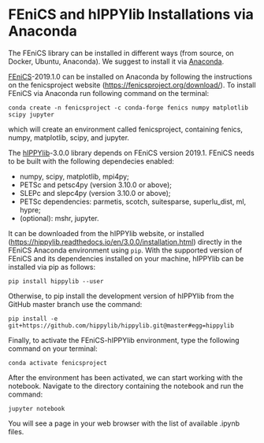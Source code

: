 # FEniCS and hIPPYlib Installations via Anaconda


The FEniCS library can be installed in different ways (from source, on Docker, Ubuntu, Anaconda). We suggest to install it via [Anaconda](https://docs.anaconda.com/anaconda/install/index.html). 

[FEniCS](https://fenicsproject.org/download/)-2019.1.0 can be installed on Anaconda by following the instructions on the fenicsproject 
website (https://fenicsproject.org/download/). To install FEniCS via Anaconda run following command on the terminal:

``conda create -n fenicsproject -c conda-forge fenics numpy matplotlib scipy jupyter``

which will create an environment called fenicsproject, containing fenics, numpy, matplotlib, scipy, and jupyter.


The [hIPPYlib](https://hippylib.github.io)-3.0.0 library depends on FEniCS version 2019.1. FEniCS needs to be built with the following dependecies enabled:

* numpy, scipy, matplotlib, mpi4py;
* PETSc and petsc4py (version 3.10.0 or above);
* SLEPc and slepc4py (version 3.10.0 or above);
* PETSc dependencies: parmetis, scotch, suitesparse, superlu_dist, ml, hypre;
* (optional): mshr, jupyter.

It can be downloaded from the hIPPYlib website, or installed (https://hippylib.readthedocs.io/en/3.0.0/installation.html) directly in the FEniCS Anaconda 
environment using ``pip``. With the supported version of FEniCS and its dependencies installed on your machine, hIPPYlib can be installed via pip as follows:

``pip install hippylib --user``

Otherwise, to pip install the development version of hIPPYlib from the GitHub master branch use the command:

``pip install -e git+https://github.com/hippylib/hippylib.git@master#egg=hippylib``


Finally, to activate the FEniCS-hIPPYlib environment, type the following command on your terminal:

``conda activate fenicsproject``

After the environment has been activated, we can start working with the notebook. Navigate to the directory containing the notebook and run the command:

``jupyter notebook``

You will see a page in your web browser with the list of available .ipynb files.
